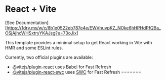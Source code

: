 # React + Vite

[See Documentation][https://1drv.ms/w/c/8b1e0522eb787e4e/EWVhuvpKZ_NOke6hHPHdPfQBa_OSjAjhcWHSxtryYKAJsg?e=73oJix]

This template provides a minimal setup to get React working in Vite with HMR and some ESLint rules.

Currently, two official plugins are available:

- [@vitejs/plugin-react](https://github.com/vitejs/vite-plugin-react/blob/main/packages/plugin-react/README.md) uses [Babel](https://babeljs.io/) for Fast Refresh
- [@vitejs/plugin-react-swc](https://github.com/vitejs/vite-plugin-react-swc) uses [SWC](https://swc.rs/) for Fast Refresh
=======


